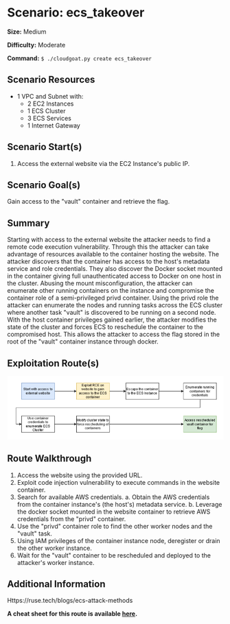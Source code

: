 # Scenario: ecs_takeover

**Size:** Medium

**Difficulty:** Moderate

**Command:** `$ ./cloudgoat.py create ecs_takeover`

## Scenario Resources

- 1 VPC and Subnet with:
    - 2 EC2 Instances
    - 1 ECS Cluster
    - 3 ECS Services
    - 1 Internet Gateway

## Scenario Start(s)

1. Access the external website via the EC2 Instance's public IP.

## Scenario Goal(s)

Gain access to the "vault" container and retrieve the flag.

## Summary

Starting with access to the external website the attacker needs to find a remote code execution vulnerability. Through
this the attacker can take advantage of resources available to the container hosting the website. The attacker discovers
that the container has access to the host's metadata service and role credentials. They also discover the Docker socket
mounted in the container giving full unauthenticated access to Docker on one host in the cluster. Abusing the mount
misconfiguration, the attacker can enumerate other running containers on the instance and compromise the container role
of a semi-privileged privd container. Using the privd role the attacker can enumerate the nodes and running tasks across
the ECS cluster where another task "vault" is discovered to be running on a second node. With the host container
privileges gained earlier, the attacker modifies the state of the cluster and forces ECS to reschedule the container to
the compromised host. This allows the attacker to access the flag stored in the root of the "vault" container instance
through docker.

## Exploitation Route(s)

![Scenario Route(s)](assets/diagram.png)

## Route Walkthrough 

1. Access the website using the provided URL.
2. Exploit code injection vulnerability to execute commands in the website container.
3. Search for available AWS credentials.
  a. Obtain the AWS credentials from the container instance's (the host's) metadata service.
  b. Leverage the docker socket mounted in the website container to retrieve AWS credentials from the "privd" container.
5. Use the "privd" container role to find the other worker nodes and the "vault" task.
6. Using IAM privileges of the container instance node, deregister or drain the other worker instance.
7. Wait for the "vault" container to be rescheduled and deployed to the attacker's worker instance.


## Additional Information

Https://ruse.tech/blogs/ecs-attack-methods

**A cheat sheet for this route is available [here](./cheat_sheet.md).**
